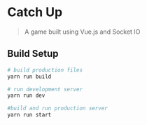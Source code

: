 # Catch Up

> A game built using Vue.js and Socket IO

## Build Setup
```bash
# build production files
yarn run build

# run development server
yarn run dev

#build and run production server
yarn run start
```

